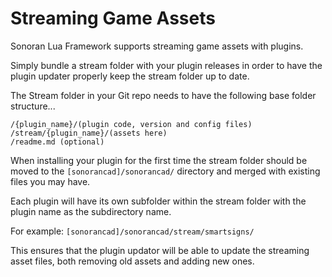 # Streaming Game Assets
Sonoran Lua Framework supports streaming game assets with plugins.

Simply bundle a stream folder with your plugin releases in order to have the plugin updater properly keep the stream folder up to date.

The Stream folder in your Git repo needs to have the following base folder structure...

```
/{plugin_name}/(plugin code, version and config files)
/stream/{plugin_name}/(assets here)
/readme.md (optional)
```

When installing your plugin for the first time the stream folder should be moved to the `[sonorancad]/sonorancad/` directory and merged with existing files you may have.

Each plugin will have its own subfolder within the stream folder with the plugin name as the subdirectory name.

For example: `[sonorancad]/sonorancad/stream/smartsigns/`

This ensures that the plugin updator will be able to update the streaming asset files, both removing old assets and adding new ones.
